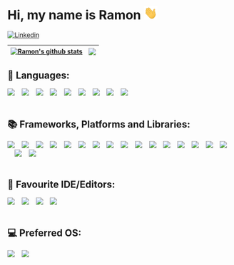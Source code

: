 # Hi, my name is Ramon <img src="./gifs/hi.gif" height="30px" width="30px">

[![Linkedin](https://img.shields.io/badge/LinkedIn-blue?style=for-the-badge&logo=linkedin&labelColor=blue&link=https://www.linkedin.com/in/ramon-jaspers/)](https://www.linkedin.com/in/ramon-jaspers/)

| <a href="https://github.com/anuraghazra/github-readme-stats"><img align="center" src="https://github-readme-stats.vercel.app/api?username=ramonjaspers&theme=nightowl&hide=contribs,issues&show_icons=true&count_private=true&include_all_commits=true&hide_border=true" alt="Ramon's github stats" /></a> | <a href="https://github.com/anuraghazra/github-readme-stats"><img align="center" src="https://github-readme-stats.vercel.app/api/top-langs/?username=ramonjaspers&theme=nightowl&layout=compact&hide=html,jupyter%20notebook,css&hide_border=true&langs_count=6" /></a> |
| --------------------------------------------------------------------------------------------------------------------------------------------------------------------------------------------------------------------------------------------------------------------------------------- | ----------------------------------------------------------------------------------------------------------------------------------------------------------------------------------------------------------------------------------------------------------------------- |

## 👾 Languages:

<div>
  <img  src="https://img.shields.io/badge/c++-%2300599C.svg?style=for-the-badge&logo=c%2B%2B&logoColor=white">&nbsp;&nbsp;&nbsp;
  <img  src="https://img.shields.io/badge/css3-%231572B6.svg?style=for-the-badge&logo=css3&logoColor=white">&nbsp;&nbsp;&nbsp;
  <img  src="https://img.shields.io/badge/html5-%23E34F26.svg?style=for-the-badge&logo=html5&logoColor=white">&nbsp;&nbsp;&nbsp;
  <img  src="https://img.shields.io/badge/java-%23ED8B00.svg?style=for-the-badge&logo=java&logoColor=white">&nbsp;&nbsp;&nbsp;
  <img  src="https://img.shields.io/badge/javascript-%23323330.svg?style=for-the-badge&logo=javascript&logoColor=%23F7DF1E">&nbsp;&nbsp;&nbsp;
  <img  src="https://img.shields.io/badge/markdown-%23000000.svg?style=for-the-badge&logo=markdown&logoColor=white">&nbsp;&nbsp;&nbsp;
  <img  src="https://img.shields.io/badge/php-%23777BB4.svg?style=for-the-badge&logo=php&logoColor=white">&nbsp;&nbsp;&nbsp;
  <img  src="https://img.shields.io/badge/python-3670A0?style=for-the-badge&logo=python&logoColor=ffdd54">&nbsp;&nbsp;&nbsp;
  <img  src="https://img.shields.io/badge/typescript-%23007ACC.svg?style=for-the-badge&logo=typescript&logoColor=white">&nbsp;&nbsp;&nbsp;
</div>
<br />

## 📚 Frameworks, Platforms and Libraries:
<div>
    <img  src="https://img.shields.io/badge/bootstrap-%23563D7C.svg?style=for-the-badge&logo=bootstrap&logoColor=white">&nbsp;&nbsp;&nbsp;
    <img  src="https://img.shields.io/badge/jasmine-%238A4182.svg?style=for-the-badge&logo=jasmine&logoColor=white">&nbsp;&nbsp;&nbsp;
    <img  src="https://img.shields.io/badge/JWT-black?style=for-the-badge&logo=JSON%20web%20tokens">&nbsp;&nbsp;&nbsp;
    <img  src="https://img.shields.io/badge/MUI-%230081CB.svg?style=for-the-badge&logo=mui&logoColor=white">&nbsp;&nbsp;&nbsp;
    <img  src="https://img.shields.io/badge/NPM-%23CB3837.svg?style=for-the-badge&logo=npm&logoColor=white">&nbsp;&nbsp;&nbsp;
    <img  src="https://img.shields.io/badge/Next-black?style=for-the-badge&logo=next.js&logoColor=white">&nbsp;&nbsp;&nbsp;
    <img  src="https://img.shields.io/badge/Rabbitmq-FF6600?style=for-the-badge&logo=rabbitmq&logoColor=white">&nbsp;&nbsp;&nbsp;
    <img  src="https://img.shields.io/badge/react-%2320232a.svg?style=for-the-badge&logo=react&logoColor=%2361DAFB">&nbsp;&nbsp;&nbsp;
    <img  src="https://img.shields.io/badge/react_native-%2320232a.svg?style=for-the-badge&logo=react&logoColor=%2361DAFB">&nbsp;&nbsp;&nbsp;  
    <img  src="https://img.shields.io/badge/-React%20Query-FF4154?style=for-the-badge&logo=react%20query&logoColor=white">&nbsp;&nbsp;&nbsp;
    <img  src="https://img.shields.io/badge/React_Router-CA4245?style=for-the-badge&logo=react-router&logoColor=white">&nbsp;&nbsp;&nbsp;
    <img  src="https://img.shields.io/badge/React%20Hook%20Form-%23EC5990.svg?style=for-the-badge&logo=reacthookform&logoColor=white">&nbsp;&nbsp;&nbsp; <img  src="https://img.shields.io/badge/redux-%23593d88.svg?style=for-the-badge&logo=redux&logoColor=white">&nbsp;&nbsp;&nbsp;
    <img  src="https://img.shields.io/badge/SASS-hotpink.svg?style=for-the-badge&logo=SASS&logoColor=white">&nbsp;&nbsp;&nbsp;
    <img  src="https://img.shields.io/badge/spring-%236DB33F.svg?style=for-the-badge&logo=spring&logoColor=white">&nbsp;&nbsp;&nbsp;
    <img  src="https://img.shields.io/badge/styled--components-DB7093?style=for-the-badge&logo=styled-components&logoColor=white">&nbsp;&nbsp;&nbsp;
    <img  src="https://img.shields.io/badge/tailwindcss-%2338B2AC.svg?style=for-the-badge&logo=tailwind-css&logoColor=white">&nbsp;&nbsp;&nbsp;
    <img  src="https://img.shields.io/badge/yarn-%232C8EBB.svg?style=for-the-badge&logo=yarn&logoColor=white">&nbsp;&nbsp;&nbsp;
</div>
<br />


## 📘 Favourite IDE/Editors:
<div>
    <img  src="https://img.shields.io/badge/Visual%20Studio%20Code-0078d7.svg?style=for-the-badge&logo=visual-studio-code&logoColor=white">&nbsp;&nbsp;&nbsp; 
    <img  src="https://img.shields.io/badge/phpstorm-143?style=for-the-badge&logo=phpstorm&logoColor=black&color=darkorchid&labelColor=darkorchid">&nbsp;&nbsp;&nbsp; 
    <img  src="https://img.shields.io/badge/webstorm-143?style=for-the-badge&logo=webstorm&logoColor=black&color=green">&nbsp;&nbsp;&nbsp; 
    <img  src="https://img.shields.io/badge/IntelliJIDEA-000000.svg?style=for-the-badge&logo=intellij-idea&logoColor=white">&nbsp;&nbsp;&nbsp;
</div>
<br />

## 💻 Preferred OS:
<div>
    <img height=40 src="https://img.shields.io/badge/mac%20os-000000?style=for-the-badge&logo=macos&logoColor=F0F0F0">&nbsp;&nbsp;&nbsp;
    <img height=40 src="https://img.shields.io/badge/Linux%20Mint-87CF3E?style=for-the-badge&logo=Linux%20Mint&logoColor=white">
</div>